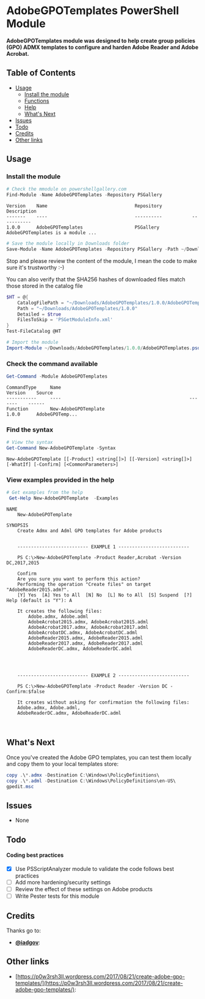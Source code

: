 AdobeGPOTemplates PowerShell Module
===================================

**AdobeGPOTemplates module was designed to help create group policies (GPO) ADMX templates to configure and harden Adobe Reader and Adobe Acrobat.**

## Table of Contents  
* [Usage](#Usage)
  * [Install the module](#Install)
  * [Functions](#Functions)
  * [Help](#Help)
  * [What's Next](#WhatsNext)
* [Issues](#issues)
* [Todo](#Todo)
* [Credits](#Credits)
* [Other links](#Otherlinks)

<a name="Usage"/>

## Usage

<a name="Install"/>

### Install the module

```powershell
# Check the mmodule on powershellgallery.com
Find-Module -Name AdobeGPOTemplates -Repository PSGallery
```
```
Version    Name                                Repository           Description
-------    ----                                ----------           -----------                                   
1.0.0      AdobeGPOTemplates                   PSGallery            AdobeGPOTemplates is a module ...
```

```powershell
# Save the module locally in Downloads folder
Save-Module -Name AdobeGPOTemplates -Repository PSGallery -Path ~/Downloads
```

Stop and please review the content of the module, I mean the code to make sure it's trustworthy :-)

You can also verify that the SHA256 hashes of downloaded files match those stored in the catalog file
```powershell
$HT = @{
    CatalogFilePath = "~/Downloads/AdobeGPOTemplates/1.0.0/AdobeGPOTemplates.cat"
    Path = "~/Downloads/AdobeGPOTemplates/1.0.0"
    Detailed = $true
    FilesToSkip = 'PSGetModuleInfo.xml'
}
Test-FileCatalog @HT
```

```powershell
# Import the module
Import-Module ~/Downloads/AdobeGPOTemplates/1.0.0/AdobeGPOTemplates.psd1 -Force -Verbose
```

<a name="Functions"/>

### Check the command available
```powershell
Get-Command -Module AdobeGPOTemplates
```
```
CommandType     Name                                               Version    Source
-----------     ----                                               -------    ------
Function        New-AdobeGPOTemplate                               1.0.0      AdobeGPOTemp...
```
<a name="Help"/>

### Find the syntax

```powershell
# View the syntax
Get-Command New-AdobeGPOTemplate -Syntax
```
```
New-AdobeGPOTemplate [[-Product] <string[]>] [[-Version] <string[]>] [-WhatIf] [-Confirm] [<CommonParameters>]
```

### View examples provided in the help
```powershell
# Get examples from the help
 Get-Help New-AdobeGPOTemplate  -Examples
```
```
NAME
    New-AdobeGPOTemplate

SYNOPSIS
    Create Admx and Adml GPO templates for Adobe products


    -------------------------- EXAMPLE 1 --------------------------

    PS C:\>New-AdobeGPOTemplate -Product Reader,Acrobat -Version DC,2017,2015

    Confirm
    Are you sure you want to perform this action?
    Performing the operation "Create files" on target "AdobeReader2015.adm?".
    [Y] Yes  [A] Yes to All  [N] No  [L] No to All  [S] Suspend  [?] Help (default is "Y"): A

    It creates the following files:
        Adobe.admx, Adobe.adml
        AdobeAcrobat2015.admx, AdobeAcrobat2015.adml
        AdobeAcrobat2017.admx, AdobeAcrobat2017.adml
        AdobeAcrobatDC.admx, AdobeAcrobatDC.adml
        AdobeReader2015.admx, AdobeReader2015.adml
        AdobeReader2017.admx, AdobeReader2017.adml
        AdobeReaderDC.admx, AdobeReaderDC.adml




    -------------------------- EXAMPLE 2 --------------------------

    PS C:\>New-AdobeGPOTemplate -Product Reader -Version DC -Confirm:$false

    It creates without asking for confirmation the following files:
    Adobe.admx, Adobe.adml,
    AdobeReaderDC.admx, AdobeReaderDC.adml



```
<a name="WhatsNext"/>

## What's Next

Once you've created the Adobe GPO templates, you can test them locally and copy them to your local templates store:
```powershell
copy .\*.admx -Destination C:\Windows\PolicyDefinitions\
copy .\*.adml -Destination C:\Windows\PolicyDefinitions\en-US\
gpedit.msc
```

<a name="Issues"/>

## Issues
 * None

<a name="Todo"/>

## Todo

#### Coding best practices
- [x] Use PSScriptAnalyzer module to validate the code follows best practices
- [ ] Add more hardening/security settings
- [ ] Review the effect of these settings on Adobe products
- [ ] Write Pester tests for this module

<a name="Credits"/>

## Credits
Thanks go to:
* **[@iadgov](https://github.com/iadgov/)**: 

<a name="OtherLinks"/>

## Other links
* [https://p0w3rsh3ll.wordpress.com/2017/08/21/create-adobe-gpo-templates/](https://p0w3rsh3ll.wordpress.com/2017/08/21/create-adobe-gpo-templates/): 
   

